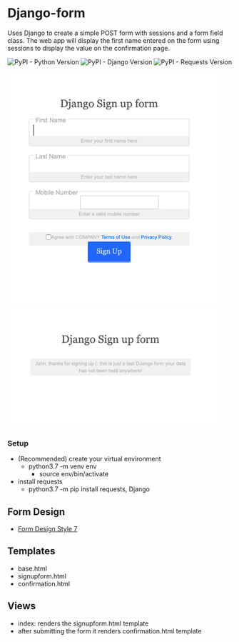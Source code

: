 # Django-form
Uses Django to create a simple POST form with sessions and a form field class.
The web app will display the first name entered on the form using sessions to display the value on the confirmation page.

![PyPI - Python Version](https://img.shields.io/badge/python-3.7-blue)
![PyPI - Django Version](https://img.shields.io/badge/Django-3.0.6-green)
![PyPI - Requests Version](https://img.shields.io/badge/Requests-2.23.0-yellowgreen)

![Screenshot](/screenshots/index.png)
![Screenshot](/screenshots/confirmation.png)

### Setup
- (Recommended) create your virtual environment
  - python3.7 -m venv env
    - source env/bin/activate
- install requests
  - python3.7 -m pip install requests, Django


## Form Design
 - [Form Design Style 7](https://www.sanwebe.com/2014/08/css-html-forms-designs)


## Templates
- base.html
- signupform.html
- confirmation.html

## Views
  - index: renders the signupform.html template
  - after submitting the form it renders confirmation.html template
